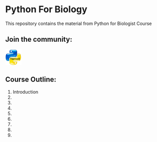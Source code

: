 # Python For Biology

This repository contains the material from Python for Biologist Course

## Join the community:

<a href="https://t.me/PythonBiologos" target="_blank"> <!-- when clicked it'll open the website in a new page -->
  <img src="resources/logo.png" alt="Black Icon" style="width:10%"> <!-- this is your icon, if not loaded it'll just render Black Icon as text -->
</a>

## Course Outline:

1. Introduction
2. 
3.
4.
5.
6.
7.
8.
9.



